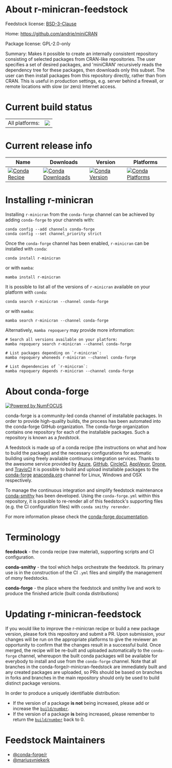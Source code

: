 About r-minicran-feedstock
==========================

Feedstock license: [BSD-3-Clause](https://github.com/conda-forge/r-minicran-feedstock/blob/main/LICENSE.txt)

Home: https://github.com/andrie/miniCRAN

Package license: GPL-2.0-only

Summary: Makes it possible to create an internally consistent repository consisting of selected packages from CRAN-like repositories. The user specifies a set of desired packages, and 'miniCRAN' recursively reads the dependency tree for these packages, then downloads only this subset. The user can then install packages from this repository directly, rather than from CRAN.  This is useful in production settings, e.g. server behind a firewall, or remote locations with slow (or zero) Internet access.

Current build status
====================


<table><tr><td>All platforms:</td>
    <td>
      <a href="https://dev.azure.com/conda-forge/feedstock-builds/_build/latest?definitionId=4241&branchName=main">
        <img src="https://dev.azure.com/conda-forge/feedstock-builds/_apis/build/status/r-minicran-feedstock?branchName=main">
      </a>
    </td>
  </tr>
</table>

Current release info
====================

| Name | Downloads | Version | Platforms |
| --- | --- | --- | --- |
| [![Conda Recipe](https://img.shields.io/badge/recipe-r--minicran-green.svg)](https://anaconda.org/conda-forge/r-minicran) | [![Conda Downloads](https://img.shields.io/conda/dn/conda-forge/r-minicran.svg)](https://anaconda.org/conda-forge/r-minicran) | [![Conda Version](https://img.shields.io/conda/vn/conda-forge/r-minicran.svg)](https://anaconda.org/conda-forge/r-minicran) | [![Conda Platforms](https://img.shields.io/conda/pn/conda-forge/r-minicran.svg)](https://anaconda.org/conda-forge/r-minicran) |

Installing r-minicran
=====================

Installing `r-minicran` from the `conda-forge` channel can be achieved by adding `conda-forge` to your channels with:

```
conda config --add channels conda-forge
conda config --set channel_priority strict
```

Once the `conda-forge` channel has been enabled, `r-minicran` can be installed with `conda`:

```
conda install r-minicran
```

or with `mamba`:

```
mamba install r-minicran
```

It is possible to list all of the versions of `r-minicran` available on your platform with `conda`:

```
conda search r-minicran --channel conda-forge
```

or with `mamba`:

```
mamba search r-minicran --channel conda-forge
```

Alternatively, `mamba repoquery` may provide more information:

```
# Search all versions available on your platform:
mamba repoquery search r-minicran --channel conda-forge

# List packages depending on `r-minicran`:
mamba repoquery whoneeds r-minicran --channel conda-forge

# List dependencies of `r-minicran`:
mamba repoquery depends r-minicran --channel conda-forge
```


About conda-forge
=================

[![Powered by
NumFOCUS](https://img.shields.io/badge/powered%20by-NumFOCUS-orange.svg?style=flat&colorA=E1523D&colorB=007D8A)](https://numfocus.org)

conda-forge is a community-led conda channel of installable packages.
In order to provide high-quality builds, the process has been automated into the
conda-forge GitHub organization. The conda-forge organization contains one repository
for each of the installable packages. Such a repository is known as a *feedstock*.

A feedstock is made up of a conda recipe (the instructions on what and how to build
the package) and the necessary configurations for automatic building using freely
available continuous integration services. Thanks to the awesome service provided by
[Azure](https://azure.microsoft.com/en-us/services/devops/), [GitHub](https://github.com/),
[CircleCI](https://circleci.com/), [AppVeyor](https://www.appveyor.com/),
[Drone](https://cloud.drone.io/welcome), and [TravisCI](https://travis-ci.com/)
it is possible to build and upload installable packages to the
[conda-forge](https://anaconda.org/conda-forge) [anaconda.org](https://anaconda.org/)
channel for Linux, Windows and OSX respectively.

To manage the continuous integration and simplify feedstock maintenance
[conda-smithy](https://github.com/conda-forge/conda-smithy) has been developed.
Using the ``conda-forge.yml`` within this repository, it is possible to re-render all of
this feedstock's supporting files (e.g. the CI configuration files) with ``conda smithy rerender``.

For more information please check the [conda-forge documentation](https://conda-forge.org/docs/).

Terminology
===========

**feedstock** - the conda recipe (raw material), supporting scripts and CI configuration.

**conda-smithy** - the tool which helps orchestrate the feedstock.
                   Its primary use is in the construction of the CI ``.yml`` files
                   and simplify the management of *many* feedstocks.

**conda-forge** - the place where the feedstock and smithy live and work to
                  produce the finished article (built conda distributions)


Updating r-minicran-feedstock
=============================

If you would like to improve the r-minicran recipe or build a new
package version, please fork this repository and submit a PR. Upon submission,
your changes will be run on the appropriate platforms to give the reviewer an
opportunity to confirm that the changes result in a successful build. Once
merged, the recipe will be re-built and uploaded automatically to the
`conda-forge` channel, whereupon the built conda packages will be available for
everybody to install and use from the `conda-forge` channel.
Note that all branches in the conda-forge/r-minicran-feedstock are
immediately built and any created packages are uploaded, so PRs should be based
on branches in forks and branches in the main repository should only be used to
build distinct package versions.

In order to produce a uniquely identifiable distribution:
 * If the version of a package **is not** being increased, please add or increase
   the [``build/number``](https://docs.conda.io/projects/conda-build/en/latest/resources/define-metadata.html#build-number-and-string).
 * If the version of a package **is** being increased, please remember to return
   the [``build/number``](https://docs.conda.io/projects/conda-build/en/latest/resources/define-metadata.html#build-number-and-string)
   back to 0.

Feedstock Maintainers
=====================

* [@conda-forge/r](https://github.com/conda-forge/r/)
* [@mariusvniekerk](https://github.com/mariusvniekerk/)


